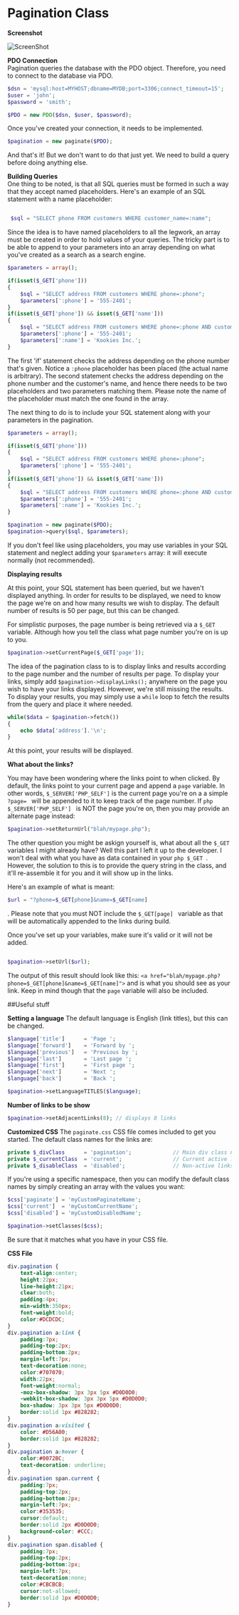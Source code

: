 Pagination Class
========
<strong>Screenshot</strong>

![ScreenShot](https://raw.github.com/dtopaloglou/pagination/gh-pages/screenshots/pages.png)


<strong>PDO Connection</strong>
<br>
Pagination queries the database with the PDO object. Therefore, you need to connect to the database via PDO.
```php
$dsn = 'mysql:host=MYHOST;dbname=MYDB;port=3306;connect_timeout=15';            
$user = 'john';             
$password = 'smith';

$PDO = new PDO($dsn, $user, $password);
```
Once you've created your connection, it needs to be implemented. 
```php 
$pagination = new paginate($PDO);
```
And that's it! But we don't want to do that just yet. We need to build a query before doing anything else.

<strong>Building Queries</strong>
<br>
One thing to be noted, is that all SQL queries must be formed in such a way that they accept named placeholders. Here's an example of an SQL statement with a name placeholder:

```php

 $sql = "SELECT phone FROM customers WHERE customer_name=:name";
```

Since the idea is to have named placeholders to all the legwork, an array must be created in order to hold values of your queries. The tricky part is to be able to append to your parameters into an array depending on what you've created as a search as a search engine.


```php
$parameters = array();

if(isset($_GET['phone']))
{
    $sql = "SELECT address FROM customers WHERE phone=:phone";
    $parameters[':phone'] = '555-2401';
}
if(isset($_GET['phone']) && isset($_GET['name']))
{
    $sql = "SELECT address FROM customers WHERE phone=:phone AND customer_name:name ";
    $parameters[':phone'] = '555-2401';
    $parameters[':name'] = 'Kookies Inc.';
}

```


The first 'if' statement checks the address depending on the phone number that's given. Notice a <code>:phone</code> placeholder has been placed (the actual name is arbitrary). The second statement checks the address depending on the phone number and the customer's name, and hence there needs to be two placeholders and two parameters matching them. Please note the name of the placeholder must match the one found in the array.

The next thing to do is to include your SQL statement along with your parameters in the pagination.

```php
$parameters = array();

if(isset($_GET['phone']))
{
    $sql = "SELECT address FROM customers WHERE phone=:phone";
    $parameters[':phone'] = '555-2401';
}
if(isset($_GET['phone']) && isset($_GET['name']))
{
    $sql = "SELECT address FROM customers WHERE phone=:phone AND customer_name:name ";
    $parameters[':phone'] = '555-2401';
    $parameters[':name'] = 'Kookies Inc.';
}

$pagination = new paginate($PDO); 
$pagination->query($sql, $parameters);
```

If you don't feel like using placeholders, you may use variables in your SQL statement and neglect adding your  ``` $parameters ``` array: it will execute normally (not recommended).

<strong>Displaying results</strong>

At this point, your SQL statement has been queried, but we haven't displayed anything. In order for results to be displayed, we need to know the page we're on and how many results we wish to display. The default number of results is 50 per page, but this can be changed. 

For simplistic purposes, the page number is being retrieved via a ```$_GET ```variable. Although how you tell the class what page number you're on is up to you. 

```php
$pagination->setCurrentPage($_GET['page']);
```

The idea of the pagination class to is to display links and results according to the page number and the number of results per page. To display your links, simply add <code>$pagination->displayLinks();</code> anywhere on the page you wish to have your links displayed. However, we're still missing the results. To display your results, you may simply use a <code>while</code> loop to fetch the results from the query and place it where needed.

```php
while($data = $pagination->fetch())
{
    echo $data['address'].'\n';
}

```
At this point, your results will be displayed.

<strong>What about the links?</strong>

You may have been wondering where the links point to when clicked. By default, the links point to your current page and append a <code>page</code> variable. In other words, ```$_SERVER['PHP_SELF']``` is the current page you're on a a simple <code> ?page= </code> will be appended to it to keep track of the page number. If ```php $_SERVER['PHP_SELF'] ``` is NOT the page you're on, then you may provide an alternate page instead:

```php
$pagination->setReturnUrl("blah/mypage.php");
```

The other question you might be askign yourself is, what about all the ```$_GET ``` variables I might already have? Well this part I left it up to the developer. I won't deal with what you have as data contained in your  ```php $_GET ```. However, the solution to this is to provide the query string in the class, and it'll re-assemble it for you and it will show up in the links.

Here's an example of what is meant: 
```php 
$url = "?phone=$_GET[phone]&name=$_GET[name] 
```

. Please note that you must NOT include the ```$_GET[page] ``` variable as that will be automatically appended to the links during build.

Once you've set up your variables, make sure it's valid or it will not be added. 

```php

$pagination->setUrl($url);
```

The output of this result should look like this: ``` <a href="blah/mypage.php?phone=$_GET[phone]&name=$_GET[name]"> ``` and is what you should see as your link. Keep in mind though that the <code>page</code> variable will also be included.

##Useful stuff

<strong>Setting a language</strong>
The default language is English (link titles), but this can be changed.
```php
$language['title']      = 'Page ';
$language['forward']    = 'Forward by ';
$language['previous']   = 'Previous by ';
$language['last']       = 'Last page ';
$language['first']      = 'First page ';
$language['next']       = 'Next ';
$language['back']       = 'Back ';

$pagination->setLanguageTITLES($language);

```
<strong>Number of links to be show</strong>
```php
$pagination->setAdjacentLinks(8); // displays 8 links 
```
<strong>Customized CSS</strong>
The <code>paginate.css</code> CSS file comes included to get you started. The default class names for the links are:
```php
private $_divClass      = 'pagination';				// Main div class name holding the links
private $_currentClass  = 'current';				// Current active link span class name
private $_disableClass  = 'disabled';				// Non-active links span class name
```


If you're using a specific namespace, then you can modify the default class names by simply creating an array with the values you want:
```php
$css['paginate'] = 'myCustomPaginateName';
$css['current']  = 'myCustomCurrentName';
$css['disabled'] = 'myCustomDisabledName';

$pagination->setClasses($css);
```
Be sure that it matches what you have in your CSS file.

<strong>CSS File</strong>
```css
div.pagination {
	text-align:center;
	height:22px;
	line-height:21px;
	clear:both;
	padding:4px;
	min-width:350px;
	font-weight:bold;
	color:#DCDCDC;
}
div.pagination a:link {
	padding:7px;
	padding-top:2px;
	padding-bottom:2px;
	margin-left:7px;
	text-decoration:none;
	color:#707070;
	width:22px;
	font-weight:normal;
	-moz-box-shadow: 3px 3px 5px #D0D0D0;
	-webkit-box-shadow: 3px 3px 5px #D0D0D0;
	box-shadow: 3px 3px 5px #D0D0D0;
	border:solid 1px #828282;
}
div.pagination a:visited {
	color: #D56A00;
	border:solid 1px #828282;
}
div.pagination a:hover {
	color:#0072BC;
	text-decoration: underline;
}
div.pagination span.current {
	padding:7px;
	padding-top:2px;
	padding-bottom:2px;
	margin-left:7px;
	color:#353535;
	cursor:default;
	border:solid 2px #D0D0D0;
	background-color: #CCC;
}
div.pagination span.disabled {
	padding:7px;
	padding-top:2px;
	padding-bottom:2px;
	margin-left:7px;
	text-decoration:none;
	color:#CBCBCB;
	cursor:not-allowed;
	border:solid 1px #D0D0D0;
}
```
